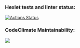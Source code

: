 ### Hexlet tests and linter status:
[![Actions Status](https://github.com/kiselz/python-project-lvl1/workflows/hexlet-check/badge.svg)](https://github.com/kiselz/python-project-lvl1/actions)

### CodeClimate Maintainability:
<a href="https://codeclimate.com/github/codeclimate/codeclimate/maintainability"><img src="https://api.codeclimate.com/v1/badges/a99a88d28ad37a79dbf6/maintainability" /></a>
